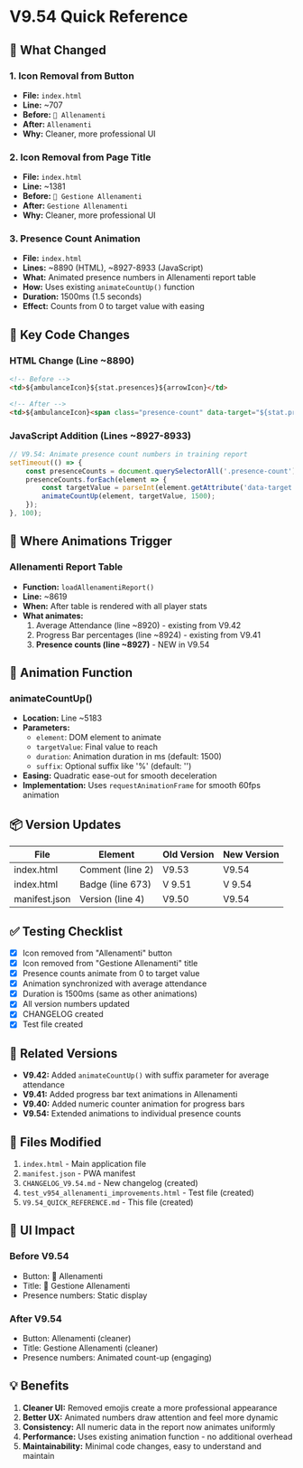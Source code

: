 # V9.54 Quick Reference

## 🎯 What Changed

### 1. Icon Removal from Button
- **File:** `index.html`
- **Line:** ~707
- **Before:** `🏃 Allenamenti`
- **After:** `Allenamenti`
- **Why:** Cleaner, more professional UI

### 2. Icon Removal from Page Title
- **File:** `index.html`
- **Line:** ~1381
- **Before:** `🏃 Gestione Allenamenti`
- **After:** `Gestione Allenamenti`
- **Why:** Cleaner, more professional UI

### 3. Presence Count Animation
- **File:** `index.html`
- **Lines:** ~8890 (HTML), ~8927-8933 (JavaScript)
- **What:** Animated presence numbers in Allenamenti report table
- **How:** Uses existing `animateCountUp()` function
- **Duration:** 1500ms (1.5 seconds)
- **Effect:** Counts from 0 to target value with easing

## 📍 Key Code Changes

### HTML Change (Line ~8890)
```html
<!-- Before -->
<td>${ambulanceIcon}${stat.presences}${arrowIcon}</td>

<!-- After -->
<td>${ambulanceIcon}<span class="presence-count" data-target="${stat.presences}">0</span>${arrowIcon}</td>
```

### JavaScript Addition (Lines ~8927-8933)
```javascript
// V9.54: Animate presence count numbers in training report
setTimeout(() => {
    const presenceCounts = document.querySelectorAll('.presence-count');
    presenceCounts.forEach(element => {
        const targetValue = parseInt(element.getAttribute('data-target'));
        animateCountUp(element, targetValue, 1500);
    });
}, 100);
```

## 📍 Where Animations Trigger

### Allenamenti Report Table
- **Function:** `loadAllenamentiReport()`
- **Line:** ~8619
- **When:** After table is rendered with all player stats
- **What animates:**
  1. Average Attendance (line ~8920) - existing from V9.42
  2. Progress Bar percentages (line ~8924) - existing from V9.41
  3. **Presence counts (line ~8927)** - NEW in V9.54

## 🔧 Animation Function

### animateCountUp()
- **Location:** Line ~5183
- **Parameters:**
  - `element`: DOM element to animate
  - `targetValue`: Final value to reach
  - `duration`: Animation duration in ms (default: 1500)
  - `suffix`: Optional suffix like '%' (default: '')
- **Easing:** Quadratic ease-out for smooth deceleration
- **Implementation:** Uses `requestAnimationFrame` for smooth 60fps animation

## 📦 Version Updates

| File | Element | Old Version | New Version |
|------|---------|-------------|-------------|
| index.html | Comment (line 2) | V9.53 | V9.54 |
| index.html | Badge (line 673) | V 9.51 | V 9.54 |
| manifest.json | Version (line 4) | V9.50 | V9.54 |

## ✅ Testing Checklist

- [x] Icon removed from "Allenamenti" button
- [x] Icon removed from "Gestione Allenamenti" title
- [x] Presence counts animate from 0 to target value
- [x] Animation synchronized with average attendance
- [x] Duration is 1500ms (same as other animations)
- [x] All version numbers updated
- [x] CHANGELOG created
- [x] Test file created

## 🔗 Related Versions

- **V9.42:** Added `animateCountUp()` with suffix parameter for average attendance
- **V9.41:** Added progress bar text animations in Allenamenti
- **V9.40:** Added numeric counter animation for progress bars
- **V9.54:** Extended animations to individual presence counts

## 📝 Files Modified

1. `index.html` - Main application file
2. `manifest.json` - PWA manifest
3. `CHANGELOG_V9.54.md` - New changelog (created)
4. `test_v954_allenamenti_improvements.html` - Test file (created)
5. `V9.54_QUICK_REFERENCE.md` - This file (created)

## 🎨 UI Impact

### Before V9.54
- Button: 🏃 Allenamenti
- Title: 🏃 Gestione Allenamenti
- Presence numbers: Static display

### After V9.54
- Button: Allenamenti (cleaner)
- Title: Gestione Allenamenti (cleaner)
- Presence numbers: Animated count-up (engaging)

## 💡 Benefits

1. **Cleaner UI:** Removed emojis create a more professional appearance
2. **Better UX:** Animated numbers draw attention and feel more dynamic
3. **Consistency:** All numeric data in the report now animates uniformly
4. **Performance:** Uses existing animation function - no additional overhead
5. **Maintainability:** Minimal code changes, easy to understand and maintain
